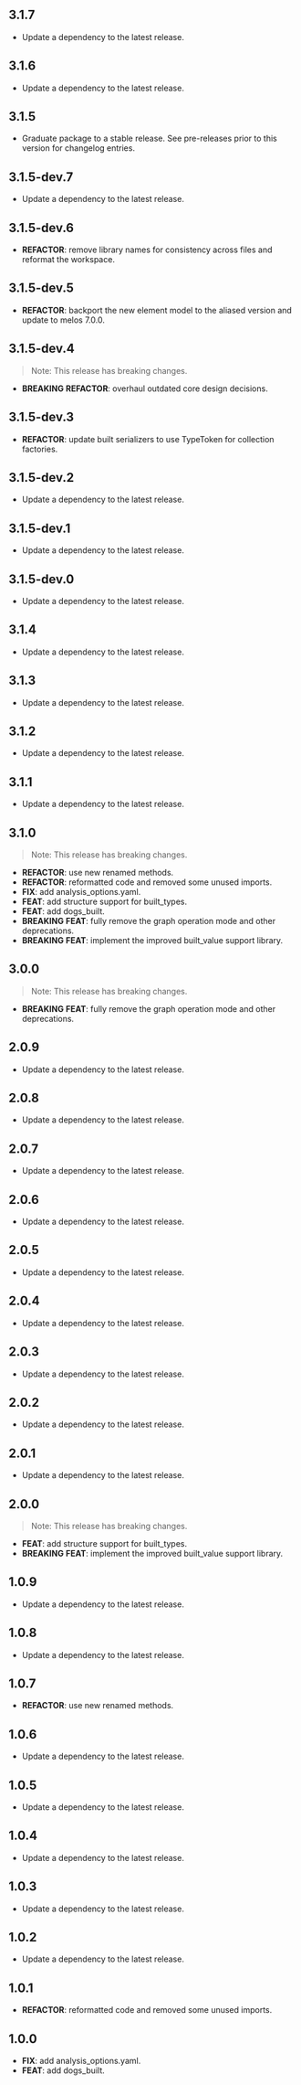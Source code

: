 ## 3.1.7

 - Update a dependency to the latest release.

## 3.1.6

 - Update a dependency to the latest release.

## 3.1.5

 - Graduate package to a stable release. See pre-releases prior to this version for changelog entries.

## 3.1.5-dev.7

 - Update a dependency to the latest release.

## 3.1.5-dev.6

 - **REFACTOR**: remove library names for consistency across files and reformat the workspace.

## 3.1.5-dev.5

 - **REFACTOR**: backport the new element model to the aliased version and update to melos 7.0.0.

## 3.1.5-dev.4

> Note: This release has breaking changes.

 - **BREAKING** **REFACTOR**: overhaul outdated core design decisions.

## 3.1.5-dev.3

 - **REFACTOR**: update built serializers to use TypeToken for collection factories.

## 3.1.5-dev.2

 - Update a dependency to the latest release.

## 3.1.5-dev.1

 - Update a dependency to the latest release.

## 3.1.5-dev.0

 - Update a dependency to the latest release.

## 3.1.4

 - Update a dependency to the latest release.

## 3.1.3

 - Update a dependency to the latest release.

## 3.1.2

 - Update a dependency to the latest release.

## 3.1.1

 - Update a dependency to the latest release.

## 3.1.0

> Note: This release has breaking changes.

 - **REFACTOR**: use new renamed methods.
 - **REFACTOR**: reformatted code and removed some unused imports.
 - **FIX**: add analysis_options.yaml.
 - **FEAT**: add structure support for built_types.
 - **FEAT**: add dogs_built.
 - **BREAKING** **FEAT**: fully remove the graph operation mode and other deprecations.
 - **BREAKING** **FEAT**: implement the improved built_value support library.

## 3.0.0

> Note: This release has breaking changes.

 - **BREAKING** **FEAT**: fully remove the graph operation mode and other deprecations.

## 2.0.9

 - Update a dependency to the latest release.

## 2.0.8

 - Update a dependency to the latest release.

## 2.0.7

 - Update a dependency to the latest release.

## 2.0.6

 - Update a dependency to the latest release.

## 2.0.5

 - Update a dependency to the latest release.

## 2.0.4

 - Update a dependency to the latest release.

## 2.0.3

 - Update a dependency to the latest release.

## 2.0.2

 - Update a dependency to the latest release.

## 2.0.1

 - Update a dependency to the latest release.

## 2.0.0

> Note: This release has breaking changes.

 - **FEAT**: add structure support for built_types.
 - **BREAKING** **FEAT**: implement the improved built_value support library.

## 1.0.9

 - Update a dependency to the latest release.

## 1.0.8

 - Update a dependency to the latest release.

## 1.0.7

 - **REFACTOR**: use new renamed methods.

## 1.0.6

 - Update a dependency to the latest release.

## 1.0.5

 - Update a dependency to the latest release.

## 1.0.4

 - Update a dependency to the latest release.

## 1.0.3

 - Update a dependency to the latest release.

## 1.0.2

 - Update a dependency to the latest release.

## 1.0.1

 - **REFACTOR**: reformatted code and removed some unused imports.

## 1.0.0

 - **FIX**: add analysis_options.yaml.
 - **FEAT**: add dogs_built.